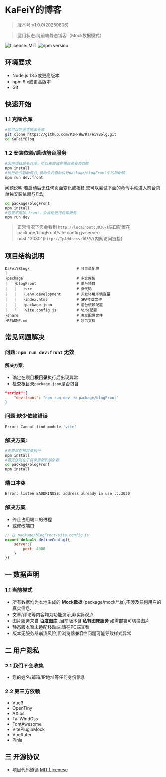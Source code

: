 # KaFeiY的博客
> 版本号:v1.0.0(20250806)

> 适用状态:纯前端静态博客（Mock数据模式）

![License: MIT](https://img.shields.io/badge/license-MIT-green)
![npm version](https://img.shields.io/npm/v/react)

## 环境要求
- Node.js 18.x或更高版本
- npm 9.x或更高版本
- Git
## 快速开始
### 1.1 克隆仓库
```bash
#您可以完全克隆本仓库
git clone https://github.com/PIN-HE/KaFeiYBolg.git
cd KaFeiYBlog
```
### 1.2 安装依赖/启动前台服务
```bash
#因为项目是多仓库，所以先尝试在根目录安装依赖
npm install
#执行命令启动前台,该命令会自动执行package/blogFront中的启动项
npm run dev:front
```
问题说明:若启动后无任何页面变化或报错,您可以尝试下面的命令手动进入前台包单独安装依赖与启动
```bash
cd package/blogFront
npm install 
#这里不用加:front，会自动进行启动服务
npm run dev
```
> 正常情况下您会看到 ```http://localhost:3030/```(端口配置在package/blogFront/vite.config.js:server-host:"3030")```http://IpAddress:3030/```(内网访问链接)
## 项目结构说明
```text
KaFeiYBlog/                     # 根目录配置
|
├package                        # 多仓库包
|   ├blogFront                  # 前台项目
|   |   ├src                    # 源代码
|   |   ├.env.development       # 开发环境环境变量
|   |   ├index.html             # SPA挂载文件
|   |   ├package.json           # 前台依赖配置
|   └   └vite.config.js         # Vite配置
├share                          # 共享配置文件
└README.md                      # 项目文档
```
## 常见问题解决
### 问题: ```npm run dev:front``` 无效
#### 解决方案:
- 确定在项目**根目录**执行后出现异常
- 检查根目录```package.json```是否包含
```json
"script":{
    "dev:front": "npm run dev -w package/blogFront"
}
```
### 问题:缺少依赖错误
```bash
Error: Cannot find module 'vite'
```
### 解决方案:
```bash
#先尝试在根目录执行
npm install
#若无效则在子目录重新安装依赖
cd package/blogFront
npm install
```
### 端口冲突
```bash
Error: listen EADDRINUSE: address already in use :::3030
```
### 解决方案
- 终止占用端口的进程
- 或修改端口:
```javascript
// 在 package/blogFront/vite.config.js
export default defineConfig({
    server:{
        port: 4000
    }
})

```
## 一 数据声明
### 1.1 当前模式
- 所有数据均为本地生成的 **Mock数据** (package/mock/*.js),不涉及任何用户的真实信息.
- 文章/评论等内容均为功能演示,非实际观点.
- 图片服务来自 **百度图库** ,当前版本含 **私有图床服务** 如需部署可切换图片.
- 静态版本暂未适配移动端,请在PC端查看
- 版本无服务器崩溃风险,但浏览器兼容性问题可能导致样式异常
## 二 用户隐私
### 2.1 我们不会收集
- 您的姓名/邮箱/IP地址等任何身份信息
### 2.2 第三方依赖
- Vue3
- OpenTiny
- AXios
- TailWindCss
- FontAwesome
- VitePluginMock
- VueRuter
- Pinia
## 三 开源协议
- 项目代码遵循 [MIT Licenese](http://opensource.org/licenses/MIT)


